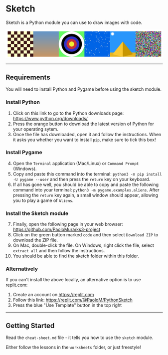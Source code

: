 # Sketch

Sketch is a Python module you can use to draw images with code.

![sketch examples](.data/sketch_examples.jpg)


---

## Requirements

You will need to install Python and Pygame before using the sketch module.

### Install Python
1. Click on this link to go to the Python downloads page: https://www.python.org/downloads/
2. Press the orange button to download the latest version of Python for your operating sytem.
3. Once the file has downloaded, open it and follow the instructions. When it asks you whether you want to install `pip`, make sure to tick this box!

### Install Pygame
4. Open the `Terminal` application (Mac/Linux) or `Command Prompt` (Windows).
5. Copy and paste this command into the terminal: `python3 -m pip install -U pygame --user` and then press the `return` key on your keyboard.
6. If all has gone well, you should be able to copy and paste the following command into your terminal: `python3 -m pygame.examples.aliens`. After pressing the `return` key again, a small window should appear, allowing you to play a game of `Aliens`.

### Install the Sketch module
7. Finally, open the following page in your web browser: https://github.com/PaoloMura/ks3-project
8. Click on the green button marked `code` and then select `Download ZIP` to download the ZIP file.
9. On Mac, double-click the file. On Windows, right click the file, select `extract all` and then follow the instructions.
10. You should be able to find the sketch folder within this folder.

### Alternatively

If you can't install the above locally, an alternative option is to use replit.com:
1. Create an account on https://replit.com
2. Follow this link: https://replit.com/@PaoloM/PythonSketch
3. Press the blue "Use Template" button in the top right


---

## Getting Started

Read the `cheat-sheet.md` file - it tells you how to use the `sketch` module. 

Either follow the lessons in the `worksheets` folder, or just freestyle!

